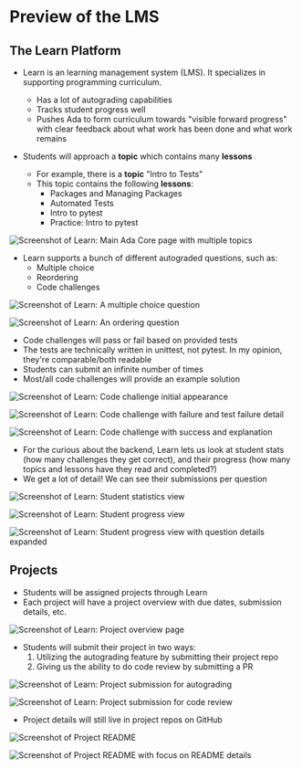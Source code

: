 # Preview of the LMS

## The Learn Platform

- Learn is an learning management system (LMS). It specializes in supporting programming curriculum.

  - Has a lot of autograding capabilities
  - Tracks student progress well
  - Pushes Ada to form curriculum towards "visible forward progress" with clear feedback about what work has been done and what work remains

- Students will approach a **topic** which contains many **lessons**
  - For example, there is a **topic** "Intro to Tests"
  - This topic contains the following **lessons**:
    - Packages and Managing Packages
    - Automated Tests
    - Intro to pytest
    - Practice: Intro to pytest

![Screenshot of Learn: Main Ada Core page with multiple topics](assets/learn_preview_1_splash.png)

- Learn supports a bunch of different autograded questions, such as:
  - Multiple choice
  - Reordering
  - Code challenges

![Screenshot of Learn: A multiple choice question](assets/learn_preview_2_mc.png)

![Screenshot of Learn: An ordering question](assets/learn_preview_3_order.png)

- Code challenges will pass or fail based on provided tests
- The tests are technically written in unittest, not pytest. In my opinion, they're comparable/both readable
- Students can submit an infinite number of times
- Most/all code challenges will provide an example solution

![Screenshot of Learn: Code challenge initial appearance](assets/learn_preview_4_cc_initial.png)

![Screenshot of Learn: Code challenge with failure and test failure detail](assets/learn_preview_5_cc_failure.png)

![Screenshot of Learn: Code challenge with success and explanation](assets/learn_preview_6_cc_success.png)

- For the curious about the backend, Learn lets us look at student stats (how many challenges they get correct), and their progress (how many topics and lessons have they read and completed?)
- We get a lot of detail! We can see their submissions per question

![Screenshot of Learn: Student statistics view](assets/learn_preview_7_stats.png)

![Screenshot of Learn: Student progress view](assets/learn_preview_8_progress.png)

![Screenshot of Learn: Student progress view with question details expanded](assets/learn_preview_9_progress_expanded.png)

## Projects

- Students will be assigned projects through Learn
- Each project will have a project overview with due dates, submission details, etc.

![Screenshot of Learn: Project overview page](assets/project_overview.png)

- Students will submit their project in two ways:
  1. Utilizing the autograding feature by submitting their project repo
  1. Giving us the ability to do code review by submitting a PR

![Screenshot of Learn: Project submission for autograding](assets/project_submit_autograde.png)

![Screenshot of Learn: Project submission for code review](assets/project_submit_pr.png)

- Project details will still live in project repos on GitHub

![Screenshot of Project README](assets/project_readme.png)

![Screenshot of Project README with focus on README details](assets/project_readme_details.png)
